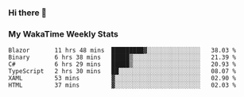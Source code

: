 ### Hi there 👋

<!--
**royschrauwen/royschrauwen** is a ✨ _special_ ✨ repository because its `README.md` (this file) appears on your GitHub profile.

Here are some ideas to get you started:

- 🔭 I’m currently working on ...
- 🌱 I’m currently learning ...
- 👯 I’m looking to collaborate on ...
- 🤔 I’m looking for help with ...
- 💬 Ask me about ...
- 📫 How to reach me: ...
- 😄 Pronouns: ...
- ⚡ Fun fact: ...
-->


### My WakaTime Weekly Stats
<!--START_SECTION:waka-->

```text
Blazor       11 hrs 48 mins  █████████▓░░░░░░░░░░░░░░░   38.03 %
Binary       6 hrs 38 mins   █████▒░░░░░░░░░░░░░░░░░░░   21.39 %
C#           6 hrs 29 mins   █████▒░░░░░░░░░░░░░░░░░░░   20.93 %
TypeScript   2 hrs 30 mins   ██░░░░░░░░░░░░░░░░░░░░░░░   08.07 %
XAML         53 mins         ▓░░░░░░░░░░░░░░░░░░░░░░░░   02.90 %
HTML         37 mins         ▓░░░░░░░░░░░░░░░░░░░░░░░░   02.03 %
```

<!--END_SECTION:waka-->
